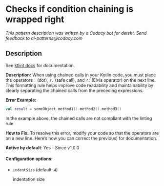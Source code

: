 # Checks if condition chaining is wrapped right

_This pattern description was written by a Codacy bot for detekt. Send feedback to ai-patterns@codacy.com_

## Description

See [ktlint docs](https://pinterest.github.io/ktlint/0.50.0/rules/standard/#chain-wrapping) for documentation.

**Description:**
When using chained calls in your Kotlin code, you must place the operators `.` (dot), `?.` (safe call), and `?:` (Elvis operator) on the next line. This formatting rule helps improve code readability and maintainability by clearly separating the chained calls from the preceding expressions.

**Error Example:**
```kotlin
val result = someObject.method1().method2().method3()
```
In the example above, the chained calls are not compliant with the linting rule.

**How to Fix:**
To resolve this error, modify your code so that the operators are on a new line. Here’s how you can correct the previous) for documentation.

**Active by default**: Yes - Since v1.0.0

#### Configuration options:

* ``indentSize`` (default: ``4``)

  indentation size 
